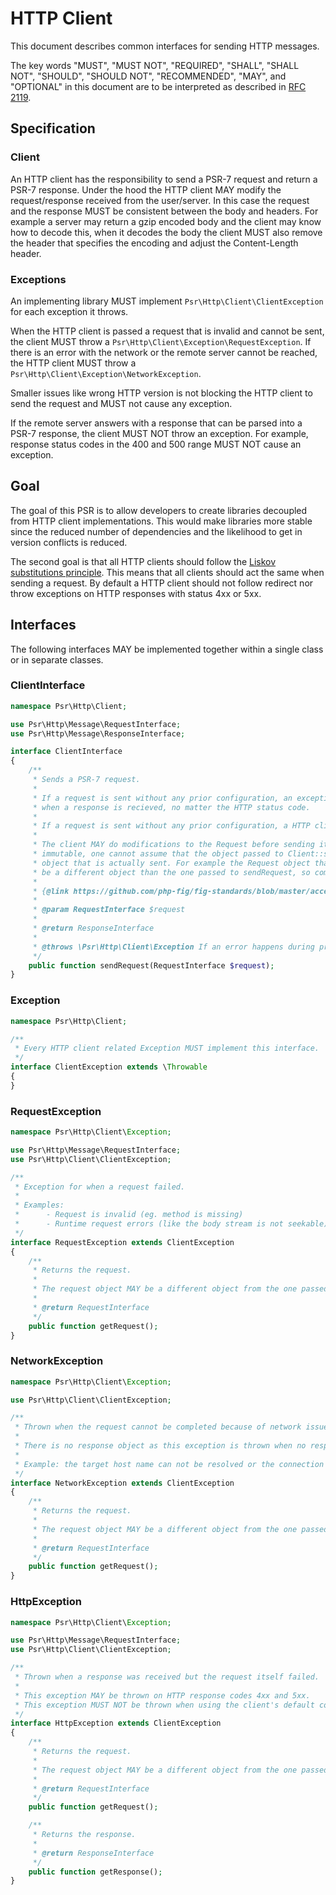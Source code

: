 HTTP Client
===========

This document describes common interfaces for sending HTTP messages.

The key words "MUST", "MUST NOT", "REQUIRED", "SHALL", "SHALL NOT", "SHOULD",
"SHOULD NOT", "RECOMMENDED", "MAY", and "OPTIONAL" in this document are to be
interpreted as described in [RFC 2119](http://tools.ietf.org/html/rfc2119).

## Specification

### Client

An HTTP client has the responsibility to send a PSR-7 request and return a PSR-7
response. Under the hood the HTTP client MAY modify the request/response received 
from the user/server. In this case the request and the response MUST be consistent
between the body and headers. For example a 
server may return a gzip encoded body and the client may know how to decode this, 
when it decodes the body the client MUST also remove the header that specifies the 
encoding and adjust the Content-Length header. 

### Exceptions

An implementing library MUST implement `Psr\Http\Client\ClientException` for each exception it throws. 

When the HTTP client is passed a request that is invalid and cannot be sent, the client 
MUST throw a `Psr\Http\Client\Exception\RequestException`. If there is an error
with the network or the remote server cannot be reached, the HTTP client MUST throw
a `Psr\Http\Client\Exception\NetworkException`. 

Smaller issues like wrong HTTP version is not blocking the HTTP client to send the
request and MUST not cause any exception. 

If the remote server answers with a response that can be parsed into a PSR-7 response,
the client MUST NOT throw an exception. For example, response status codes in the 
400 and 500 range MUST NOT cause an exception.

## Goal

The goal of this PSR is to allow developers to create libraries decoupled from HTTP client
implementations. This would make libraries more stable since the reduced number of
dependencies and the likelihood to get in version conflicts is reduced.

The second goal is that all HTTP clients should follow the [Liskov substitutions principle][Liskov].
This means that all clients should act the same when sending a request. By default a HTTP client
should not follow redirect nor throw exceptions on HTTP responses with status 4xx or 5xx.


## Interfaces

The following interfaces MAY be implemented together within a single class or
in separate classes.

### ClientInterface

```php
namespace Psr\Http\Client;

use Psr\Http\Message\RequestInterface;
use Psr\Http\Message\ResponseInterface;

interface ClientInterface
{
    /**
     * Sends a PSR-7 request.
     *
     * If a request is sent without any prior configuration, an exception MUST NOT be thrown
     * when a response is recieved, no matter the HTTP status code.
     *
     * If a request is sent without any prior configuration, a HTTP client MUST NOT follow redirects.
     *
     * The client MAY do modifications to the Request before sending it. Because PSR-7 objects are
     * immutable, one cannot assume that the object passed to Client::sendRequest will be the same
     * object that is actually sent. For example the Request object that is returned by an exception MAY
     * be a different object than the one passed to sendRequest, so comparison by reference (===) is not possible.
     * 
     * {@link https://github.com/php-fig/fig-standards/blob/master/accepted/PSR-7-http-message-meta.md#why-value-objects}
     * 
     * @param RequestInterface $request
     *
     * @return ResponseInterface
     *
     * @throws \Psr\Http\Client\Exception If an error happens during processing the request.
     */
    public function sendRequest(RequestInterface $request);
}
```


### Exception

```php
namespace Psr\Http\Client;

/**
 * Every HTTP client related Exception MUST implement this interface.
 */
interface ClientException extends \Throwable
{
}
```


### RequestException

```php
namespace Psr\Http\Client\Exception;

use Psr\Http\Message\RequestInterface;
use Psr\Http\Client\ClientException;

/**
 * Exception for when a request failed.
 *
 * Examples:
 *      - Request is invalid (eg. method is missing)
 *      - Runtime request errors (like the body stream is not seekable)
 */
interface RequestException extends ClientException
{
    /**
     * Returns the request.
     *
     * The request object MAY be a different object from the one passed to Client::sendRequest()
     *
     * @return RequestInterface
     */
    public function getRequest();
}
```


### NetworkException

```php
namespace Psr\Http\Client\Exception;

use Psr\Http\Client\ClientException;

/**
 * Thrown when the request cannot be completed because of network issues.
 *
 * There is no response object as this exception is thrown when no response has been received.
 *
 * Example: the target host name can not be resolved or the connection failed.
 */
interface NetworkException extends ClientException
{
    /**
     * Returns the request.
     *
     * The request object MAY be a different object from the one passed to Client::sendRequest()
     *
     * @return RequestInterface
     */
    public function getRequest();
}
```


### HttpException

```php
namespace Psr\Http\Client\Exception;

use Psr\Http\Message\RequestInterface;
use Psr\Http\Client\ClientException;

/**
 * Thrown when a response was received but the request itself failed.
 *
 * This exception MAY be thrown on HTTP response codes 4xx and 5xx.
 * This exception MUST NOT be thrown when using the client's default configuration.
 */
interface HttpException extends ClientException
{
    /**
     * Returns the request.
     *
     * The request object MAY be a different object from the one passed to Client::sendRequest()
     *
     * @return RequestInterface
     */
    public function getRequest();

    /**
     * Returns the response.
     *
     * @return ResponseInterface
     */
    public function getResponse();
}
```

[Liskov]: https://en.wikipedia.org/wiki/Liskov_substitution_principle
